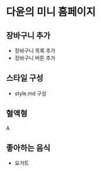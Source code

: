 # 다윤의 미니 홈페이지

## 장바구니 추가

- 장바구니 목록 추가
- 장바구니 버튼 추가

## 스타일 구성

- style.md 구성

## 혈액형

A

## 좋아하는 음식

- 요거트

